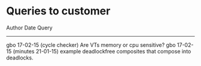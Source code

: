 Queries to customer
===================

Author  Date    	Query
------  --------   	-----------------------------------------
gbo		17-02-15	(cycle checker) Are VTs memory or cpu sensitive?
gbo     17-02-15	(minutes 21-01-15) example deadlockfree composites that
					compose into deadlocks.

